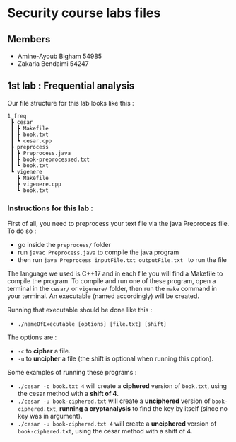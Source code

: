 # Security course labs files 

## Members 
- Amine-Ayoub Bigham 54985
- Zakaria Bendaimi 54247

## 1st lab : Frequential analysis
Our file structure for this lab looks like this : 
```
1_freq
 ┣ cesar
 ┃ ┣ Makefile
 ┃ ┣ book.txt
 ┃ ┗ cesar.cpp
 ┣ preprocess
 ┃ ┣ Preprocess.java
 ┃ ┣ book-preprocessed.txt
 ┃ ┗ book.txt
 ┗ vigenere
   ┣ Makefile
   ┣ vigenere.cpp
   ┗ book.txt

```
### Instructions for this lab : 
First of all, you need to preprocess your text file via the java Preprocess file.
To do so : 
- go inside the `preprocess/` folder
- run `javac Preprocess.java` to compile the java program
- then run `java Preprocess inputFile.txt outputFile.txt ` to run the file

The language we used is C++17 and in each file you will find a Makefile to compile the program. 
To compile and run one of these program, open a terminal in the `cesar/` or `vigenere/` folder, then run the `make` command in your terminal. An executable (named accordingly) will be created.

Running that executable should be done like this : 
- `./nameOfExecutable [options] [file.txt] [shift]`

The options are :
- `-c` to **cipher** a file. 
- `-u` to **uncipher** a file (the shift is optional when running this option).

Some examples of running these programs : 
- `./cesar -c book.txt 4` will create a **ciphered** version of `book.txt`, using the cesar method with a **shift of 4**.
- `./cesar -u book-ciphered.txt` will create a **unciphered** version of `book-ciphered.txt`, **running a cryptanalysis** to find the key by itself (since no key was in argument). 
- `./cesar -u book-ciphered.txt 4` will create a **unciphered** version of `book-ciphered.txt`, using the cesar method with a shift of 4.
